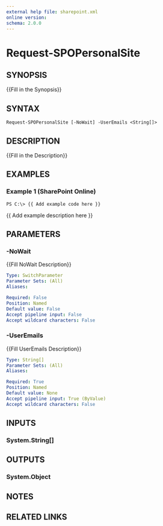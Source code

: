 ```yaml
---
external help file: sharepoint.xml
online version: 
schema: 2.0.0
---
```


# Request-SPOPersonalSite

## SYNOPSIS
{{Fill in the Synopsis}}

## SYNTAX

```
Request-SPOPersonalSite [-NoWait] -UserEmails <String[]>
```

## DESCRIPTION
{{Fill in the Description}}

## EXAMPLES

### Example 1 (SharePoint Online)
```
PS C:\> {{ Add example code here }}
```

{{ Add example description here }}

## PARAMETERS

### -NoWait
{{Fill NoWait Description}}

```yaml
Type: SwitchParameter
Parameter Sets: (All)
Aliases: 

Required: False
Position: Named
Default value: False
Accept pipeline input: False
Accept wildcard characters: False
```

### -UserEmails
{{Fill UserEmails Description}}

```yaml
Type: String[]
Parameter Sets: (All)
Aliases: 

Required: True
Position: Named
Default value: None
Accept pipeline input: True (ByValue)
Accept wildcard characters: False
```

## INPUTS

### System.String[]

## OUTPUTS

### System.Object

## NOTES

## RELATED LINKS


